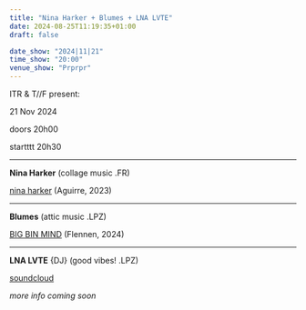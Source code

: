 ```yaml
---
title: "Nina Harker + Blumes + LNA LVTE"
date: 2024-08-25T11:19:35+01:00
draft: false

date_show: "2024|11|21"
time_show: "20:00"
venue_show: "Prprpr"
---
```


ITR & T//F present:

21 Nov 2024

doors 20h00

startttt 20h30

---

**Nina Harker** (collage music .FR)

[nina harker](https://aguirrerecords.bandcamp.com/album/nina-harker) (Aguirre, 2023)

---

**Blumes** (attic music .LPZ)

[BIG BIN MIND](https://flennen.bandcamp.com/album/blumes-big-bin-mind) (Flennen, 2024)

---

**LNA LVTE** {DJ} (good vibes! .LPZ)

[soundcloud](https://soundcloud.com/lenalovete)

_more info coming soon_

<!-- ![Nina Harker + Blumes](../../posters/2024-11-21.jpg) -->
